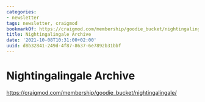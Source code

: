 ```yaml
---
categories:
- newsletter
tags: newsletter, craigmod
bookmarkOf: https://craigmod.com/membership/goodie_bucket/nightingalingale/
title: Nightingalingale Archive
date: '2021-10-08T10:31:00+02:00'
uuid: d8b32841-249d-4f87-8637-6e7892b31bbf
---
```


# Nightingalingale Archive

https://craigmod.com/membership/goodie_bucket/nightingalingale/

![]()
